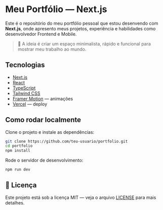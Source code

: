 # Meu Portfólio — Next.js

Este é o repositório do meu portfólio pessoal que estou desenvendo com **Next.js**, onde apresento meus projetos, experiência e habilidades como desenvolvedor Frontend e Mobile.

> 🚀 A ideia é criar um espaço minimalista, rápido e funcional para mostrar meu trabalho ao mundo.


## Tecnologias

- [Next.js](https://nextjs.org/)
- [React](https://react.dev/)
- [TypeScript](https://www.typescriptlang.org/)
- [Tailwind CSS](https://tailwindcss.com/)
- [Framer Motion](https://www.framer.com/motion/) — animações
- [Vercel](https://vercel.com/) — deploy


## Como rodar localmente

Clone o projeto e instale as dependências:

```bash
git clone https://github.com/teu-usuario/portfolio.git
cd portfolio
npm install
```

Rode o servidor de desenvolvimento:

```bash
npm run dev
```

## 📜 Licença

Este projeto está sob a licença MIT — veja o arquivo [LICENSE](LICENSE) para mais detalhes.
